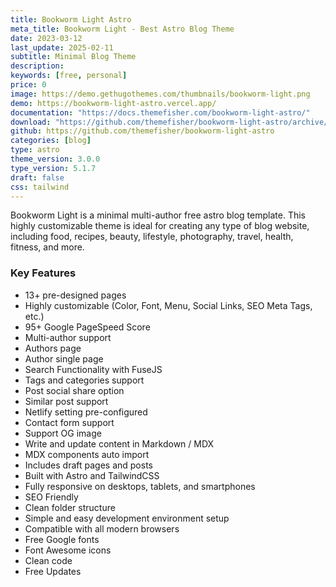 ```yaml
---
title: Bookworm Light Astro
meta_title: Bookworm Light - Best Astro Blog Theme
date: 2023-03-12
last_update: 2025-02-11
subtitle: Minimal Blog Theme
description:
keywords: [free, personal]
price: 0
image: https://demo.gethugothemes.com/thumbnails/bookworm-light.png
demo: https://bookworm-light-astro.vercel.app/
documentation: "https://docs.themefisher.com/bookworm-light-astro/"
download: "https://github.com/themefisher/bookworm-light-astro/archive/refs/heads/main.zip"
github: https://github.com/themefisher/bookworm-light-astro
categories: [blog]
type: astro
theme_version: 3.0.0
type_version: 5.1.7
draft: false
css: tailwind
---
```


Bookworm Light is a minimal multi-author free astro blog template. This highly customizable theme is ideal for creating any type of blog website, including food, recipes, beauty, lifestyle, photography, travel, health, fitness, and more.

### Key Features

- 13+ pre-designed pages
- Highly customizable (Color, Font, Menu, Social Links, SEO Meta Tags, etc.)
- 95+ Google PageSpeed Score
- Multi-author support
- Authors page
- Author single page
- Search Functionality with FuseJS
- Tags and categories support
- Post social share option
- Similar post support
- Netlify setting pre-configured
- Contact form support
- Support OG image
- Write and update content in Markdown / MDX
- MDX components auto import
- Includes draft pages and posts
- Built with Astro and TailwindCSS
- Fully responsive on desktops, tablets, and smartphones
- SEO Friendly
- Clean folder structure
- Simple and easy development environment setup
- Compatible with all modern browsers
- Free Google fonts
- Font Awesome icons
- Clean code
- Free Updates
